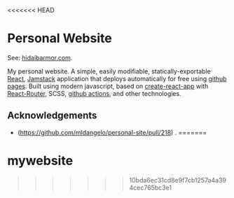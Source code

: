 <<<<<<< HEAD
# Personal Website

See: [hidaibarmor.com](https://hidaibarmor.com).

My personal website. A simple, easily modifiable, statically-exportable [React](https://reactjs.org/), [Jamstack](https://jamstack.org/) application that deploys automatically for free using [github pages](https://pages.github.com/). Built using modern javascript, based on [create-react-app](https://github.com/facebook/create-react-app) with [React-Router](https://reactrouter.com/), SCSS, [github actions](https://github.com/features/actions), and other technologies.

## Acknowledgements
* (https://github.com/mldangelo/personal-site/pull/218) .
=======
# mywebsite
>>>>>>> 10bda6ec31cd8e9f7cb1257a4a394cec765bc3e1
